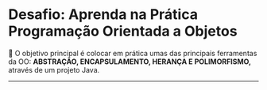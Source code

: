 # Desafio: Aprenda na Prática Programação Orientada a Objetos 

💎 O objetivo principal é colocar em prática umas das principais ferramentas da OO: **ABSTRAÇÃO, ENCAPSULAMENTO, HERANÇA E POLIMORFISMO,** através de um projeto Java. 

_____________________

